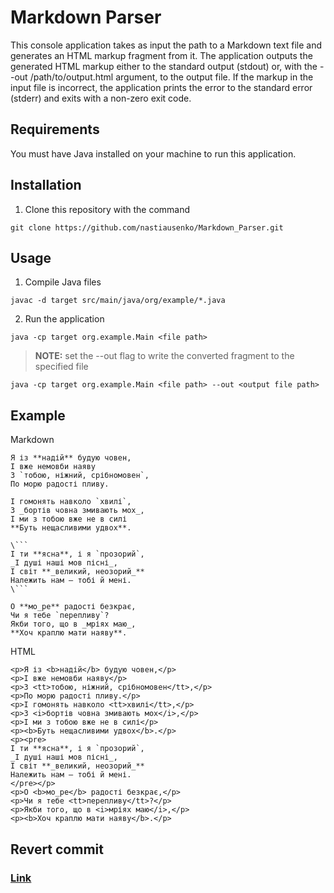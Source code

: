 # Markdown Parser

This console application takes as input the path to a Markdown text file and generates an HTML markup fragment from it. The 
application outputs the generated HTML markup either to the standard output (stdout) or, with the --out /path/to/output.html 
argument, to the output file. If the markup in the input file is incorrect, the application prints the error to the standard error 
(stderr) and exits with a non-zero exit code.

## Requirements

You must have Java installed on your machine to run this application.

## Installation

1. Clone this repository with the command
```
git clone https://github.com/nastiausenko/Markdown_Parser.git
```

## Usage

1. Compile Java files
```
javac -d target src/main/java/org/example/*.java
```

2. Run the application
```
java -cp target org.example.Main <file path>
```

> **NOTE:** set the --out flag to write the converted fragment to the specified file

```
java -cp target org.example.Main <file path> --out <output file path>
```

## Example

Markdown
```
Я із **надій** будую човен,
І вже немовби наяву
З `тобою, ніжний, срібномовен`,
По морю радості пливу.

І гомонять навколо `хвилі`,
З _бортів човна змивають мох_,
І ми з тобою вже не в силі
**Буть нещасливими удвох**.

\```
І ти **ясна**, і я `прозорий`,
_І душі наші мов пісні_,
І світ **_великий, неозорий_**
Належить нам – тобі й мені.
\```

О **мо_ре** радості безкрає,
Чи я тебе `перепливу`?
Якби того, що в _мріях маю_,
**Хоч краплю мати наяву**.
```
HTML
```
<p>Я із <b>надій</b> будую човен,</p>
<p>І вже немовби наяву</p>
<p>З <tt>тобою, ніжний, срібномовен</tt>,</p>
<p>По морю радості пливу.</p>
<p>І гомонять навколо <tt>хвилі</tt>,</p>
<p>З <i>бортів човна змивають мох</i>,</p>
<p>І ми з тобою вже не в силі</p>
<p><b>Буть нещасливими удвох</b>.</p>
<p><pre>
І ти **ясна**, і я `прозорий`,
_І душі наші мов пісні_,
І світ **_великий, неозорий_**
Належить нам – тобі й мені.
</pre></p>
<p>О <b>мо_ре</b> радості безкрає,</p>
<p>Чи я тебе <tt>перепливу</tt>?</p>
<p>Якби того, що в <i>мріях маю</i>,</p>
<p><b>Хоч краплю мати наяву</b>.</p>
```
## Revert commit

### [Link](https://github.com/nastiausenko/Markdown_Parser/commit/f5500d10ccecd8ec33b78dff2a84c7c9b854d7a8)
